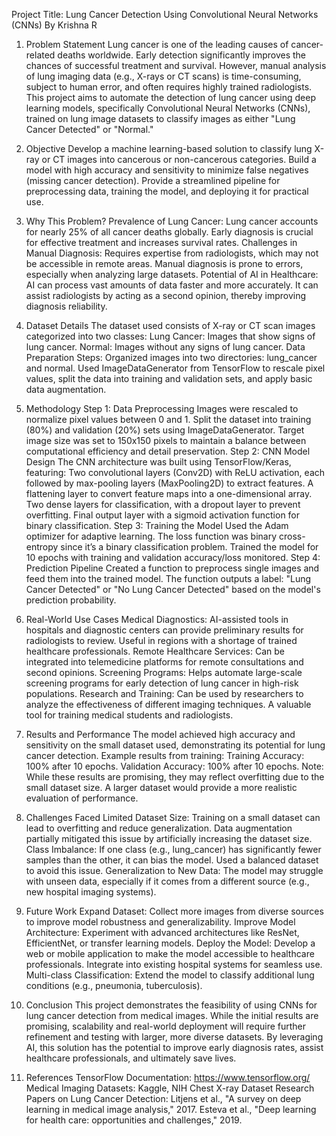 Project Title: Lung Cancer Detection Using Convolutional Neural Networks (CNNs)
By Krishna R

1. Problem Statement
Lung cancer is one of the leading causes of cancer-related deaths worldwide. Early detection significantly improves the chances of successful treatment and survival. However, manual analysis of lung imaging data (e.g., X-rays or CT scans) is time-consuming, subject to human error, and often requires highly trained radiologists.
This project aims to automate the detection of lung cancer using deep learning models, specifically Convolutional Neural Networks (CNNs), trained on lung image datasets to classify images as either "Lung Cancer Detected" or "Normal."

2. Objective
Develop a machine learning-based solution to classify lung X-ray or CT images into cancerous or non-cancerous categories.
Build a model with high accuracy and sensitivity to minimize false negatives (missing cancer detection).
Provide a streamlined pipeline for preprocessing data, training the model, and deploying it for practical use.

3. Why This Problem?
Prevalence of Lung Cancer:
Lung cancer accounts for nearly 25% of all cancer deaths globally.
Early diagnosis is crucial for effective treatment and increases survival rates.
Challenges in Manual Diagnosis:
Requires expertise from radiologists, which may not be accessible in remote areas.
Manual diagnosis is prone to errors, especially when analyzing large datasets.
Potential of AI in Healthcare:
AI can process vast amounts of data faster and more accurately.
It can assist radiologists by acting as a second opinion, thereby improving diagnosis reliability.

4. Dataset Details
The dataset used consists of X-ray or CT scan images categorized into two classes:
Lung Cancer: Images that show signs of lung cancer.
Normal: Images without any signs of lung cancer.
Data Preparation Steps:
Organized images into two directories: lung_cancer and normal.
Used ImageDataGenerator from TensorFlow to rescale pixel values, split the data into training and validation sets, and apply basic data augmentation.

5. Methodology
Step 1: Data Preprocessing
Images were rescaled to normalize pixel values between 0 and 1.
Split the dataset into training (80%) and validation (20%) sets using ImageDataGenerator.
Target image size was set to 150x150 pixels to maintain a balance between computational efficiency and detail preservation.
Step 2: CNN Model Design
The CNN architecture was built using TensorFlow/Keras, featuring:
Two convolutional layers (Conv2D) with ReLU activation, each followed by max-pooling layers (MaxPooling2D) to extract features.
A flattening layer to convert feature maps into a one-dimensional array.
Two dense layers for classification, with a dropout layer to prevent overfitting.
Final output layer with a sigmoid activation function for binary classification.
Step 3: Training the Model
Used the Adam optimizer for adaptive learning.
The loss function was binary cross-entropy since it’s a binary classification problem.
Trained the model for 10 epochs with training and validation accuracy/loss monitored.
Step 4: Prediction Pipeline
Created a function to preprocess single images and feed them into the trained model.
The function outputs a label: "Lung Cancer Detected" or "No Lung Cancer Detected" based on the model's prediction probability.

6. Real-World Use Cases
Medical Diagnostics:
AI-assisted tools in hospitals and diagnostic centers can provide preliminary results for radiologists to review.
Useful in regions with a shortage of trained healthcare professionals.
Remote Healthcare Services:
Can be integrated into telemedicine platforms for remote consultations and second opinions.
Screening Programs:
Helps automate large-scale screening programs for early detection of lung cancer in high-risk populations.
Research and Training:
Can be used by researchers to analyze the effectiveness of different imaging techniques.
A valuable tool for training medical students and radiologists.

7. Results and Performance
The model achieved high accuracy and sensitivity on the small dataset used, demonstrating its potential for lung cancer detection.
Example results from training:
Training Accuracy: 100% after 10 epochs.
Validation Accuracy: 100% after 10 epochs.
Note: While these results are promising, they may reflect overfitting due to the small dataset size. A larger dataset would provide a more realistic evaluation of performance.

8. Challenges Faced
Limited Dataset Size:
Training on a small dataset can lead to overfitting and reduce generalization.
Data augmentation partially mitigated this issue by artificially increasing the dataset size.
Class Imbalance:
If one class (e.g., lung_cancer) has significantly fewer samples than the other, it can bias the model.
Used a balanced dataset to avoid this issue.
Generalization to New Data:
The model may struggle with unseen data, especially if it comes from a different source (e.g., new hospital imaging systems).

9. Future Work
Expand Dataset:
Collect more images from diverse sources to improve model robustness and generalizability.
Improve Model Architecture:
Experiment with advanced architectures like ResNet, EfficientNet, or transfer learning models.
Deploy the Model:
Develop a web or mobile application to make the model accessible to healthcare professionals.
Integrate into existing hospital systems for seamless use.
Multi-class Classification:
Extend the model to classify additional lung conditions (e.g., pneumonia, tuberculosis).

10. Conclusion
This project demonstrates the feasibility of using CNNs for lung cancer detection from medical images. While the initial results are promising, scalability and real-world deployment will require further refinement and testing with larger, more diverse datasets.
By leveraging AI, this solution has the potential to improve early diagnosis rates, assist healthcare professionals, and ultimately save lives.

11. References
TensorFlow Documentation: https://www.tensorflow.org/
Medical Imaging Datasets: Kaggle, NIH Chest X-ray Dataset
Research Papers on Lung Cancer Detection:
Litjens et al., "A survey on deep learning in medical image analysis," 2017.
Esteva et al., "Deep learning for health care: opportunities and challenges," 2019.
